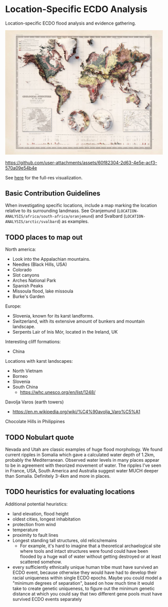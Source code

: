 # Location-Specific ECDO Analysis

Location-specific ECDO flood analysis and evidence gathering.

![world](img/global-elevation2.jpg "world")

https://github.com/user-attachments/assets/60f82304-2d63-4e5e-acf3-570a09e54b4e

See [here](https://github.com/sovrynn/ecdo/tree/master/6-LITERATURE-MEDIA/nobulart/ecdo-visualizations) for the full-res visualization.

## Basic Contribution Guidelines

When investigating specific locations, include a map marking the location relative to its surrounding landmass. See Oranjemund (`LOCATION-ANALYSIS/africa/south-africa/oranjemund`) and Svalbard (`LOCATION-ANALYSIS/arctic/svalbard`) as examples.

## TODO places to map out

North america:
- Look into the Appalachian mountains.
- Needles (Black Hills, USA)
- Colorado
- Slot canyons
- Arches National Park
- Spanish Peaks
- Missoula flood, lake missoula
- Burke's Garden

Europe:
- Slovenia, known for its karst landforms.
- Switzerland, with its extensive amount of bunkers and mountain landscape.
- Serpents Lair of Inis Mór, located in the Ireland, UK

Interesting cliff formations:
- China

Locations with karst landscapes:
- North Vietnam
- Borneo
- Slovenia
- South China
	- https://whc.unesco.org/en/list/1248/

Davolja Varos (earth towers)
- https://en.m.wikipedia.org/wiki/%C4%90avolja_Varo%C5%A1

Chocolate Hills in Philippines

## TODO Nobulart quote

Nevada and Utah are classic examples of huge flood morphology. We found current ripples in Somalia which gave a calculated water depth of 1.2km, probably the Mediterranean. Observed water levels in many places appear to be in agreement with theorized movement of water. The ripples I’ve seen in France, USA, South America and Australia suggest water MUCH deeper than Somalia. Definitely 3-4km and more in places.

## TODO heuristics for evaluating locations

Additional potential heuristics:
- land elevation, flood height
- oldest cities, longest inhabitation
- protection from wind
- temperature
- proximity to fault lines
- Longest standing tall structures, old relics/remains
	- For example, it's hard to imagine that a theoretical archaelogical site where tools and intact structures were found could have been flooded by a huge wall of water without getting destroyed or at least scattered somehow.
- every sufficiently ethnically unique human tribe must have survived an ECDO event, because otherwise they would have had to develop their racial uniqueness within single ECDO epochs. Maybe you could model a "minimum degrees of separation", based on how much time it would take to create genetic uniqueness, to figure out the minimum genetic distance at which you could say that two different gene pools must have survived ECDO events separately

